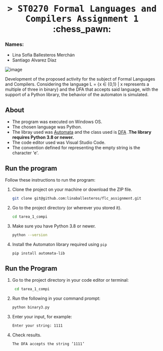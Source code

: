 <h1 align="center">
    <tt>> ST0270 Formal Languages and Compilers
Assignment 1 </tt> :chess_pawn:
</h1>

### Names: 
- Lina Sofía Ballesteros Merchán
- Santiago Alvarez Díaz


![image](https://github.com/linasofi13/flc_assignment/assets/103126242/c8136719-8c3c-440a-9b3a-fdc646f93f24)

Development of the proposed activity for the subject of Formal Languages and Compilers. Considering the language L = {x ∈ {0,1}
| x represents a multiple of three in binary} and the DFA that accepts said language, with the support of a Python library, the behavior of the automaton is simulated.

## About
- The program was executed on Windows OS.
- The chosen language was Python.
- The libray used was [Automata](https://caleb531.github.io/automata/) and the class used is [DFA](https://caleb531.github.io/automata/api/fa/class-dfa/) .**The library requires Python 3.8 or newer.**
- The code editor used was Visual Studio Code.
- The convention defined for representing the empty string is the character 'e'.

## Run the program

Follow these instructions to run the program:

1. Clone the project on your machine or download the ZIP file.

    ```bash
    git clone git@github.com:linaballesteros/flc_assignment.git
    ```
2. Go to the project directory (or wherever you stored it).

    ```bash
    cd tarea_1_compi
    ```
  
3. Make sure you have Python 3.8 or newer.
  
    ```bash
    python --version

    ```
4. Install the Automaton library required using `pip`

    ```bash
    pip install automata-lib
    ```

## Run the Program

1. Go to the project directory in your code editor or terminal:
   
    ```bash
     cd tarea_1_compi
    ```

3. Run the following in your command prompt:

    ```bash
    python binary3.py
    ```
    
4. Enter your input, for example:

    ```bash
    Enter your string: 1111 
    ```
5. Check results.
     ```bash
   The DFA accepts the string ’1111’
    ```
